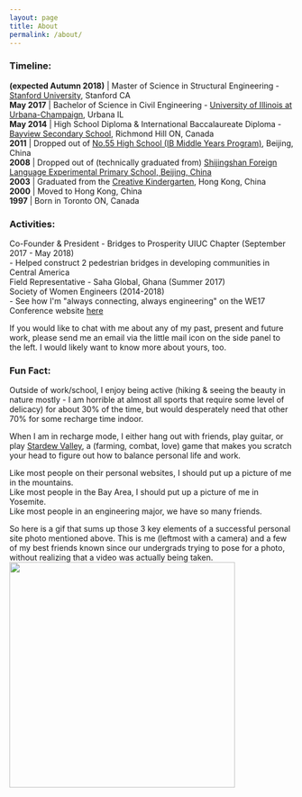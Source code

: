 ```yaml
---
layout: page
title: About
permalink: /about/
---
```

### Timeline: 
**(expected Autumn 2018)** | Master of Science in Structural Engineering - <a href="https://www.stanford.edu/">Stanford University</a>, Stanford CA  
**May 2017** | Bachelor of Science in Civil Engineering - <a href="https://illinois.edu/">University of Illinois at Urbana-Champaign</a>, Urbana IL  
**May 2014** | High School Diploma & International Baccalaureate Diploma - <a href="http://www.yrdsb.ca/schools/bayview.ss/Pages/default.aspx">Bayview Secondary School</a>, Richmond Hill ON, Canada  
**2011** | Dropped out of <a href="https://www.ibo.org/school/001730/">No.55 High School (IB Middle Years Program)</a>, Beijing, China  
**2008** | Dropped out of (technically graduated from) <a href="https://www.baidu.com/link?url=gZ4SYbOBc84h4FGzm2FsSfpVuwUWy6uugRnYMek3BAvkr0wmsHLEzTcr9mG3omDS&wd=&eqid=a0a94f1f0008187c000000045b8692c7">Shijingshan Foreign Language Experimental Primary School, Beijing, China</a>  
**2003** | Graduated from the <a href="http://www.creative.edu.hk/index.php">Creative Kindergarten</a>, Hong Kong, China  
**2000** | Moved to Hong Kong, China  
**1997** | Born in Toronto ON, Canada  

### Activities: 
Co-Founder & President - Bridges to Prosperity UIUC Chapter (September 2017 - May 2018)  
	- Helped construct 2 pedestrian bridges in developing communities in Central America  
Field Representative - Saha Global, Ghana (Summer 2017)  
Society of Women Engineers (2014-2018)  
	- See how I'm "always connecting, always engineering" on the WE17 Conference website [here](https://alltogether.swe.org/2017/10/swe-member-vivian-wong-is-always-connecting-always-engineering/)  

If you would like to chat with me about any of my past, present and future work, please send me an email via the little mail icon on the side panel to the left. I would likely want to know more about yours, too.  

### Fun Fact: 
Outside of work/school, I enjoy being active (hiking & seeing the beauty in nature mostly - I am horrible at almost all sports that require some level of delicacy) for about 30% of the time, but would desperately need that other 70% for some recharge time indoor.  

When I am in recharge mode, I either hang out with friends, play guitar, or play [Stardew Valley](https://stardewvalley.net/), a (farming, combat, love) game that makes you scratch your head to figure out how to balance personal life and work.  

Like most people on their personal websites, I should put up a picture of me in the mountains.  
Like most people in the Bay Area, I should put up a picture of me in Yosemite.  
Like most people in an engineering major, we have so many friends.  

So here is a gif that sums up those 3 key elements of a successful personal site photo mentioned above. This is me (leftmost with a camera) and a few of my best friends known since our undergrads trying to pose for a photo, without realizing that a video was actually being taken. 
<img src="/assets/images/yosemite.gif" width="400" />